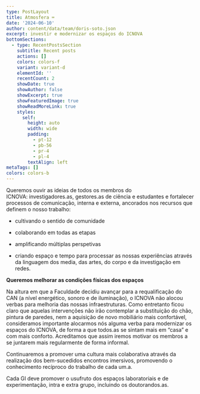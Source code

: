```yaml
---
type: PostLayout
title: Atmosfera ⌨️
date: '2024-06-10'
author: content/data/team/doris-soto.json
excerpt: investir e modernizar os espaços do ICNOVA
bottomSections:
  - type: RecentPostsSection
    subtitle: Recent posts
    actions: []
    colors: colors-f
    variant: variant-d
    elementId: ''
    recentCount: 2
    showDate: true
    showAuthor: false
    showExcerpt: true
    showFeaturedImage: true
    showReadMoreLink: true
    styles:
      self:
        height: auto
        width: wide
        padding:
          - pt-12
          - pb-56
          - pr-4
          - pl-4
        textAlign: left
metaTags: []
colors: colors-b
---
```

Queremos ouvir as ideias de todos os membros do ICNOVA: investigadores.as, gestores.as de ciência e estudantes e fortalecer processos de comunicação, interna e externa, ancorados nos recursos que definem o nosso trabalho:

*   cultivando o sentido de comunidade

*   colaborando em todas as etapas

*   amplificando múltiplas perspetivas

*   criando espaço e tempo para processar as nossas experiências através da linguagem dos media, das artes, do corpo e da investigação em redes.

**Queremos melhorar as condições físicas dos espaços**

Na altura em que a Faculdade decidiu avançar para a requalificação do CAN (a nível energético, sonoro e de iluminação), o ICNOVA não alocou verbas para melhoria das nossas infraestruturas. Como entretanto ficou claro que aquelas intervenções não irão contemplar a substituição do chão, pintura de paredes, nem a aquisição de novo mobiliário mais confortável, consideramos importante alocarmos nós alguma verba para modernizar os espaços do ICNOVA, de forma a que todos.as se sintam mais em “casa” e com mais conforto. Acreditamos que assim iremos motivar os membros a se juntarem mais regularmente de forma informal.

Continuaremos a promover uma cultura mais colaborativa através da realização dos bem-sucedidos encontros imersivos, promovendo o conhecimento recíproco do trabalho de cada um.a.

Cada GI deve promover o usufruto dos espaços laboratoriais e de experimentação, intra e extra grupo, incluindo os doutorandos.as.

